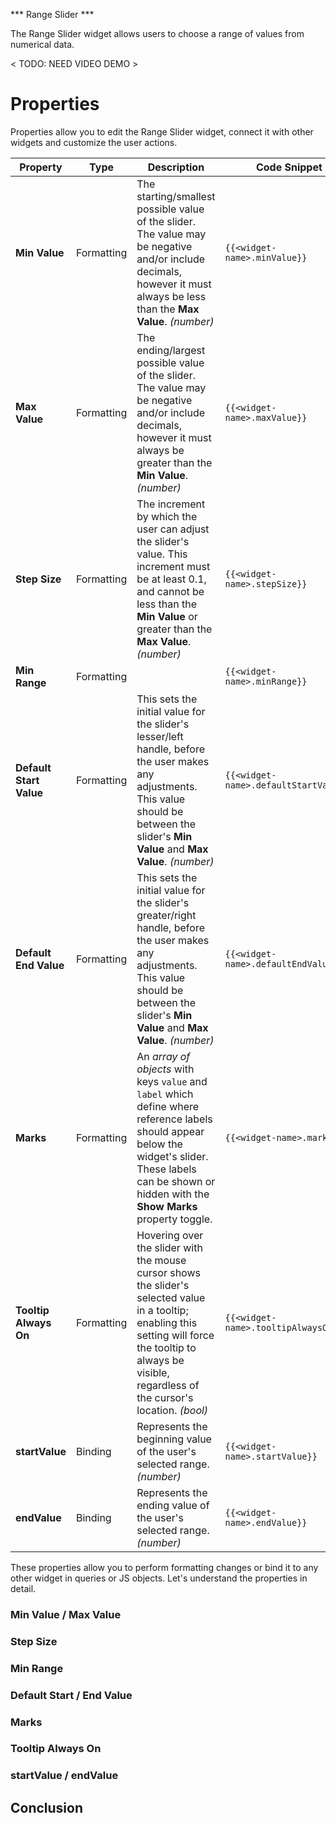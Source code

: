 *** Range Slider ***

The Range Slider widget allows users to choose a range of values from numerical data.

< TODO: NEED VIDEO DEMO >

# Properties

Properties allow you to edit the Range Slider widget, connect it with other widgets and customize the user actions.

| **Property** | **Type** | **Description** | **Code Snippet** |
|--------------|----------|-----------------|------------------|
| **Min Value** | Formatting | The starting/smallest possible value of the slider. The value may be negative and/or include decimals, however it must always be less than the **Max Value**. _(number)_ | `{{<widget-name>.minValue}}` |
| **Max Value** | Formatting | The ending/largest possible value of the slider. The value may be negative and/or include decimals, however it must always be greater than the **Min Value**. _(number)_ | `{{<widget-name>.maxValue}}` |
| **Step Size** | Formatting | The increment by which the user can adjust the slider's value. This increment must be at least 0.1, and cannot be less than the **Min Value** or greater than the **Max Value**. _(number)_ | `{{<widget-name>.stepSize}}` |
| **Min Range** | Formatting |  | `{{<widget-name>.minRange}}` |
| **Default Start Value** | Formatting | This sets the initial value for the slider's lesser/left handle, before the user makes any adjustments. This value should be between the slider's **Min Value** and **Max Value**. _(number)_ | `{{<widget-name>.defaultStartValue}}` |
| **Default End Value** | Formatting | This sets the initial value for the slider's greater/right handle, before the user makes any adjustments. This value should be between the slider's **Min Value** and **Max Value**. _(number)_ | `{{<widget-name>.defaultEndValue}}` |
| **Marks** | Formatting | An _array of objects_ with keys `value` and `label` which define where reference labels should appear below the widget's slider. These labels can be shown or hidden with the **Show Marks** property toggle. | `{{<widget-name>.marks}}` |
| **Tooltip Always On** | Formatting | Hovering over the slider with the mouse cursor shows the slider's selected value in a tooltip; enabling this setting will force the tooltip to always be visible, regardless of the cursor's location. _(bool)_ | `{{<widget-name>.tooltipAlwaysOn}}` |
| **startValue** | Binding | Represents the beginning value of the user's selected range. _(number)_ | `{{<widget-name>.startValue}}` |
| **endValue** | Binding | Represents the ending value of the user's selected range. _(number)_ | `{{<widget-name>.endValue}}` |

These properties allow you to perform formatting changes or bind it to any other widget in queries or JS objects. Let's understand the properties in detail.

### Min Value / Max Value

### Step Size

### Min Range

### Default Start / End Value

### Marks

### Tooltip Always On

### startValue / endValue

## Conclusion